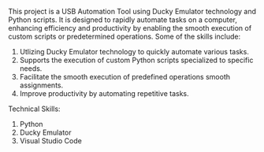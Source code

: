 This project is a USB Automation Tool using Ducky Emulator technology and Python scripts. It is designed to rapidly automate tasks on a computer, enhancing efficiency and productivity by enabling the smooth execution of custom scripts or predetermined operations. Some of the skills include: 
1. Utlizing Ducky Emulator technology to quickly automate various tasks.
2. Supports the execution of custom Python scripts specialized to specific needs.
3. Facilitate the smooth execution of predefined operations smooth assignments.
4. Improve productivity by automating repetitive tasks.

Technical Skills: 
1. Python
2. Ducky Emulator
3. Visual Studio Code 

